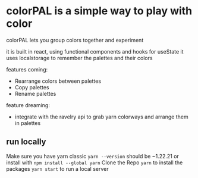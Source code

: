 # colorPAL is a simple way to play with color

colorPAL lets you group colors together and experiment

it is built in react, using functional components and hooks for useState
it uses localstorage to remember the palettes and their colors

features coming:
* Rearrange colors between palettes
* Copy palettes
* Rename palettes

feature dreaming:
* integrate with the ravelry api to grab yarn colorways and arrange them in palettes

## run locally
Make sure you have yarn classic `yarn --version` should be ~1.22.21 or install with `npm install --global yarn`
Clone the Repo
`yarn` to install the packages
`yarn start` to run a local server